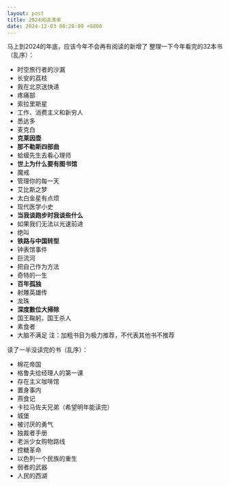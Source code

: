 ```yaml
---
layout: post
title: 2024阅读清单
date: 2024-12-03 00:28:09 +0800
---
```

马上到2024的年底，应该今年不会再有阅读的新增了
整理一下今年看完的32本书（乱序）：
- 时空旅行者的沙漏
- 长安的荔枝
- 我在北京送快递
- 疼痛部
- 索拉里斯星
- 工作、消费主义和新穷人
- 悉达多
- 麦克白
- **克莱因壶**
- **那不勒斯四部曲**
- 蛤蟆先生去看心理师
- **世上为什么要有图书馆**
- 魔戒
- 管理你的每一天
- 艾比斯之梦
- 太白金星有点烦
- 现代医学小史
- **当我谈跑步时我谈些什么**
- 如果我们无法以光速前进
- 绝叫
- **铁路与中国转型**
- 钟表馆事件
- 巨流河
- 把自己作为方法
- 奇特的一生
- **百年孤独**
- 射雕英雄传
- 龙珠
- **深度數位大掃除**
- 国王鞠躬，国王杀人
- 素食者
- 大脑不满足
注：加粗书目为极力推荐，不代表其他书不推荐

读了一半没读完的书（乱序）：
- 棉花帝国
- 格鲁夫给经理人的第一课
- 存在主义咖啡馆
- 置身事内
- 燕食记
- 卡拉马佐夫兄弟（希望明年能读完）
- 城堡
- 被讨厌的勇气
- 独裁者手册
- 老派少女购物路线
- 控糖革命
- 以色列一个民族的重生
- 弱者的武器
- 人民的西湖